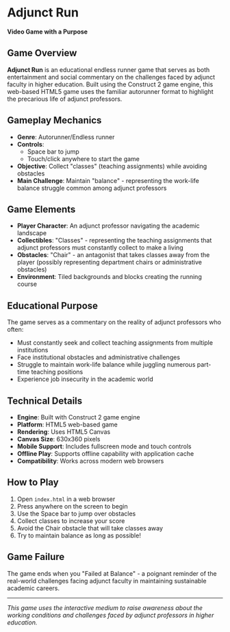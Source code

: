 # Adjunct Run
**Video Game with a Purpose**

## Game Overview
**Adjunct Run** is an educational endless runner game that serves as both entertainment and social commentary on the challenges faced by adjunct faculty in higher education. Built using the Construct 2 game engine, this web-based HTML5 game uses the familiar autorunner format to highlight the precarious life of adjunct professors.

## Gameplay Mechanics
- **Genre**: Autorunner/Endless runner
- **Controls**: 
  - Space bar to jump
  - Touch/click anywhere to start the game
- **Objective**: Collect "classes" (teaching assignments) while avoiding obstacles
- **Main Challenge**: Maintain "balance" - representing the work-life balance struggle common among adjunct professors

## Game Elements
- **Player Character**: An adjunct professor navigating the academic landscape
- **Collectibles**: "Classes" - representing the teaching assignments that adjunct professors must constantly collect to make a living
- **Obstacles**: "Chair" - an antagonist that takes classes away from the player (possibly representing department chairs or administrative obstacles)
- **Environment**: Tiled backgrounds and blocks creating the running course

## Educational Purpose
The game serves as a commentary on the reality of adjunct professors who often:
- Must constantly seek and collect teaching assignments from multiple institutions
- Face institutional obstacles and administrative challenges
- Struggle to maintain work-life balance while juggling numerous part-time teaching positions
- Experience job insecurity in the academic world

## Technical Details
- **Engine**: Built with Construct 2 game engine
- **Platform**: HTML5 web-based game
- **Rendering**: Uses HTML5 Canvas
- **Canvas Size**: 630x360 pixels
- **Mobile Support**: Includes fullscreen mode and touch controls
- **Offline Play**: Supports offline capability with application cache
- **Compatibility**: Works across modern web browsers

## How to Play
1. Open `index.html` in a web browser
2. Press anywhere on the screen to begin
3. Use the Space bar to jump over obstacles
4. Collect classes to increase your score
5. Avoid the Chair obstacle that will take classes away
6. Try to maintain balance as long as possible!

## Game Failure
The game ends when you "Failed at Balance" - a poignant reminder of the real-world challenges facing adjunct faculty in maintaining sustainable academic careers.

---

*This game uses the interactive medium to raise awareness about the working conditions and challenges faced by adjunct professors in higher education.*
